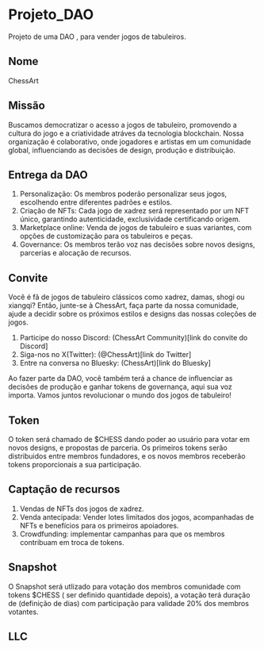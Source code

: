 # Projeto_DAO
Projeto de uma DAO , para vender jogos de tabuleiros.

## Nome 
ChessArt

## Missão
Buscamos democratizar o acesso a jogos de tabuleiro, promovendo a cultura do jogo
e a criatividade atráves da tecnologia blockchain. Nossa organização é colaborativo, 
onde jogadores e artistas em um comunidade global, influenciando as decisões de design, 
produção e distribuição.

## Entrega da DAO
1. Personalização: Os membros poderão personalizar seus jogos, escolhendo entre diferentes padrões e estilos.
2. Criação de NFTs: Cada jogo de xadrez será representado por um NFT único, garantindo autenticidade, exclusividade certificando origem.
3. Marketplace online: Venda de jogos de tabuleiro e suas variantes, com opções de customização para os tabuleiros e peças.
4. Governance: Os membros terão voz nas decisões sobre novos designs, parcerias e alocação de recursos.

## Convite
Você é fã de jogos de tabuleiro clássicos como xadrez, damas, shogi ou xiangqi? Então, junte-se à ChessArt, faça parte da nossa comunidade,
ajude a decidir sobre os próximos estilos e designs das nossas coleções de jogos.

1. Participe do nosso Discord: (ChessArt Community)[link do convite do Discord]
2. Siga-nos no X(Twitter): (@ChessArt)[link do Twitter]
3. Entre na conversa no Bluesky: (ChessArt)[link do Bluesky]

Ao fazer parte da DAO, você também terá a chance de influenciar as decisões de produção e ganhar tokens de governança,
aqui sua voz importa. Vamos juntos revolucionar o mundo dos jogos de tabuleiro!

## Token
 O token será chamado de $CHESS dando poder ao usuário para votar em novos designs, e propostas de parceria.
 Os primeiros tokens serão distribuidos entre membros fundadores, e os novos membros receberão tokens proporcionais a sua participação.

## Captação de recursos
1. Vendas de NFTs dos jogos de xadrez.
2. Venda antecipada: Vender lotes limitados dos jogos, acompanhadas de NFTs e benefícios para os primeiros apoiadores.
3. Crowdfunding: implementar campanhas para que os membros contribuam em troca de tokens.

## Snapshot
O Snapshot será utlizado para votação dos membros comunidade com tokens $CHESS ( ser definido quantidade depois), 
a votação terá duração de (definição de dias) com participação para validade 20% dos membros votantes.

## LLC
